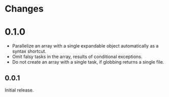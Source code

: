 # Changes

# 0.1.0

* Parallelize an array with a single expandable object automatically as a syntax shortcut.
* Omit falsy tasks in the array, results of conditional exceptions.
* Do not create an array with a single task, if globbing returns a single file.

## 0.0.1

Initial release.
